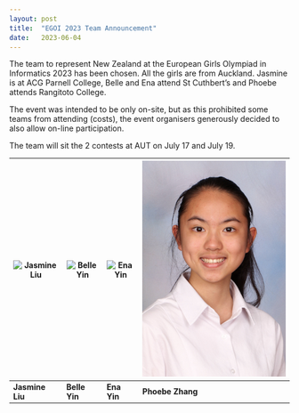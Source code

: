 ```yaml
---
layout: post
title:  "EGOI 2023 Team Announcement"
date:   2023-06-04
---
```


The team to represent New Zealand at the European Girls Olympiad in Informatics 2023 has been chosen. All the girls are from Auckland. Jasmine is at ACG Parnell College, Belle and Ena attend St Cuthbert’s and Phoebe attends Rangitoto College.

The event was intended to be only on-site, but as this prohibited some teams from attending (costs), the event organisers generously decided to also allow on-line participation. 

The team will sit the 2 contests at AUT on July 17 and July 19.

<div class="image-table-wrapper" markdown="block">

| ![Jasmine Liu](https://live.staticflickr.com/65535/52335025160_d7a38e0ff0_w.jpg) | ![Belle Yin](https://live.staticflickr.com/65535/52335025210_0acd633784_m.jpg) | ![Ena Yin](https://live.staticflickr.com/65535/52949763983_189f173027_n.jpg) | ![Phoebe Zhang](/images/posts/2023-05-13-PhoebeZhang.jpg) |
| ----------- | ----------- | ----------- | ----------- |
| **Jasmine Liu** | **Belle Yin** | **Ena Yin** | **Phoebe Zhang** |

</div>
